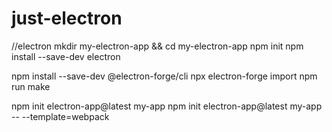 # just-electron
//electron
mkdir my-electron-app && cd my-electron-app
npm init
npm install --save-dev electron

npm install --save-dev @electron-forge/cli
npx electron-forge import
npm run make


npm init electron-app@latest my-app
npm init electron-app@latest my-app -- --template=webpack